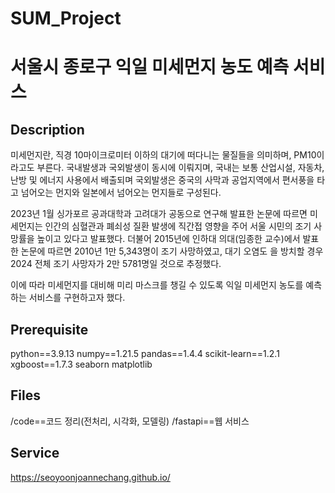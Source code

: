 # SUM_Project

# 서울시 종로구 익일 미세먼지 농도 예측 서비스

## Description
미세먼지란, 직경 10마이크로미터 이하의 대기에 떠다니는 물질들을 의미하며, PM10이라고도 부른다. 국내발생과 국외발생이 동시에 이뤄지며, 국내는 보통 산업시설, 자동차, 난방 및 에너지 사용에서 배출되며 국외발생은 중국의 사막과 공업지역에서 편서풍을 타고 넘어오는 먼지와 일본에서 넘어오는 먼지들로 구성된다.

2023년 1월 싱가포르 공과대학과 고려대가 공동으로 연구해 발표한 논문에 따르면 미세먼지는 인간의 심혈관과 폐쇠성 질환 발생에 직간접 영향을 주어 서울 시민의 조기 사망률을 높이고 있다고 발표했다. 더불어 2015년에 인하대 의대(임종한 교수)에서 발표한 논문에 따르면 2010년 1만 5,343명이 조기 사망하였고, 대기 오염도 을 방치할 경우 2024 전체 조기 사망자가 2만 5781명일 것으로 추정했다.

이에 따라 미세먼지를 대비해 미리 마스크를 챙길 수 있도록 익일 미세먼지 농도를 예측하는 서비스를 구현하고자 했다.

## Prerequisite
python==3.9.13
numpy==1.21.5
pandas==1.4.4
scikit-learn==1.2.1
xgboost==1.7.3
seaborn
matplotlib

## Files
/code==코드 정리(전처리, 시각화, 모델링)
/fastapi==웹 서비스

## Service
https://seoyoonjoannechang.github.io/
